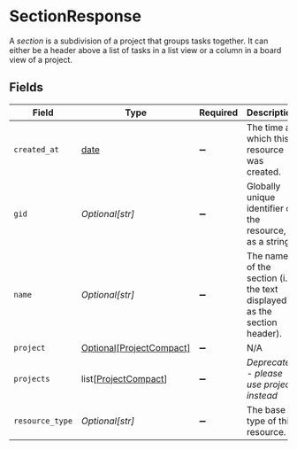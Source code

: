 # SectionResponse

A *section* is a subdivision of a project that groups tasks together. It can either be a header above a list of tasks in a list view or a column in a board view of a project.


## Fields

| Field                                                                    | Type                                                                     | Required                                                                 | Description                                                              | Example                                                                  |
| ------------------------------------------------------------------------ | ------------------------------------------------------------------------ | ------------------------------------------------------------------------ | ------------------------------------------------------------------------ | ------------------------------------------------------------------------ |
| `created_at`                                                             | [date](https://docs.python.org/3/library/datetime.html#date-objects)     | :heavy_minus_sign:                                                       | The time at which this resource was created.                             | 2012-02-22T02:06:58.147Z                                                 |
| `gid`                                                                    | *Optional[str]*                                                          | :heavy_minus_sign:                                                       | Globally unique identifier of the resource, as a string.                 | 12345                                                                    |
| `name`                                                                   | *Optional[str]*                                                          | :heavy_minus_sign:                                                       | The name of the section (i.e. the text displayed as the section header). | Next Actions                                                             |
| `project`                                                                | [Optional[ProjectCompact]](../../models/shared/projectcompact.md)        | :heavy_minus_sign:                                                       | N/A                                                                      |                                                                          |
| `projects`                                                               | list[[ProjectCompact](../../models/shared/projectcompact.md)]            | :heavy_minus_sign:                                                       | *Deprecated - please use project instead*                                |                                                                          |
| `resource_type`                                                          | *Optional[str]*                                                          | :heavy_minus_sign:                                                       | The base type of this resource.                                          | task                                                                     |